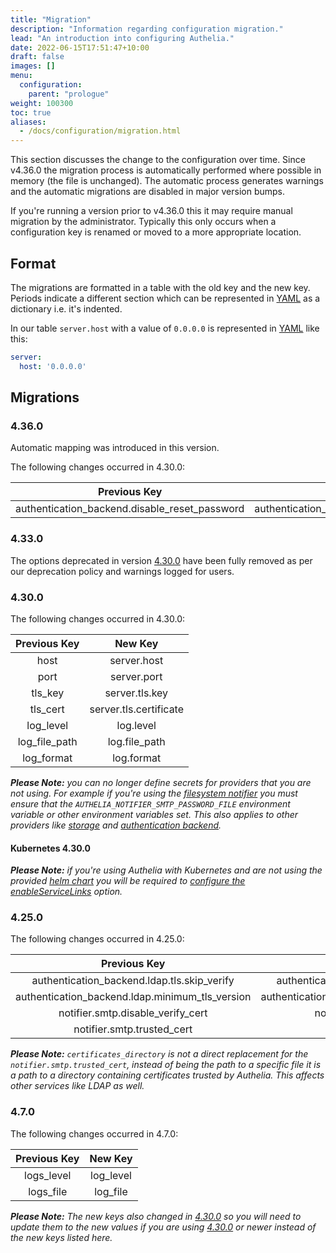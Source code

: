 ```yaml
---
title: "Migration"
description: "Information regarding configuration migration."
lead: "An introduction into configuring Authelia."
date: 2022-06-15T17:51:47+10:00
draft: false
images: []
menu:
  configuration:
    parent: "prologue"
weight: 100300
toc: true
aliases:
  - /docs/configuration/migration.html
---
```


This section discusses the change to the configuration over time. Since v4.36.0 the migration process is automatically
performed where possible in memory (the file is unchanged). The automatic process generates warnings and the automatic
migrations are disabled in major version bumps.

If you're running a version prior to v4.36.0 this it may require manual migration by the administrator. Typically this
only occurs when a configuration key is renamed or moved to a more appropriate location.

## Format

The migrations are formatted in a table with the old key and the new key. Periods indicate a different section which can
be represented in [YAML] as a dictionary i.e. it's indented.

In our table `server.host` with a value of `0.0.0.0` is represented in [YAML] like this:

```yaml
server:
  host: '0.0.0.0'
```

## Migrations

### 4.36.0

Automatic mapping was introduced in this version.

The following changes occurred in 4.30.0:

|                 Previous Key                  |                    New Key                    |
|:---------------------------------------------:|:---------------------------------------------:|
| authentication_backend.disable_reset_password | authentication_backend.password_reset.disable |

### 4.33.0

The options deprecated in version [4.30.0](#4300) have been fully removed as per our deprecation policy and warnings
logged for users.

### 4.30.0

The following changes occurred in 4.30.0:

| Previous Key  |        New Key         |
|:-------------:|:----------------------:|
|     host      |      server.host       |
|     port      |      server.port       |
|    tls_key    |     server.tls.key     |
|   tls_cert    | server.tls.certificate |
|   log_level   |       log.level        |
| log_file_path |     log.file_path      |
|  log_format   |       log.format       |

*__Please Note:__ you can no longer define secrets for providers that you are not using. For example if you're using the
[filesystem notifier](../notifications/introduction.md) you must ensure that the `AUTHELIA_NOTIFIER_SMTP_PASSWORD_FILE`
environment variable or other environment variables set. This also applies to other providers like
[storage](../storage/introduction.md) and [authentication backend](../first-factor/introduction.md).*

#### Kubernetes 4.30.0

*__Please Note:__ if you're using Authelia with Kubernetes and are not using the provided
[helm chart](https://charts.authelia.com) you will be required to
[configure the enableServiceLinks](../../integration/kubernetes/introduction.md#enable-service-links) option.*

### 4.25.0

The following changes occurred in 4.25.0:

|                  Previous Key                   |                     New Key                     |
|:-----------------------------------------------:|:-----------------------------------------------:|
|   authentication_backend.ldap.tls.skip_verify   |   authentication_backend.ldap.tls.skip_verify   |
| authentication_backend.ldap.minimum_tls_version | authentication_backend.ldap.tls.minimum_version |
|        notifier.smtp.disable_verify_cert        |          notifier.smtp.tls.skip_verify          |
|           notifier.smtp.trusted_cert            |             certificates_directory              |

*__Please Note:__ `certificates_directory` is not a direct replacement for the `notifier.smtp.trusted_cert`, instead
of being the path to a specific file it is a path to a directory containing certificates trusted by Authelia. This
affects other services like LDAP as well.*

### 4.7.0

The following changes occurred in 4.7.0:

| Previous Key |  New Key  |
|:------------:|:---------:|
|  logs_level  | log_level |
|  logs_file   | log_file  |

*__Please Note:__ The new keys also changed in [4.30.0](#4300) so you will need to update them to the new values if you
are using [4.30.0](#4300) or newer instead of the new keys listed here.*

[YAML]: https://yaml.org/
